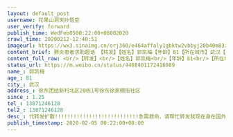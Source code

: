```yaml
---
layout: default_post
username: 花果山洞天孙悟空
user_verify: forward
publish_time: WedFeb0500:22:00+08002020
crawl_time: 20200212-12:40:51
imageurl: https://wx3.sinaimg.cn/orj360/e464affaly1gbktw2vbbyj20b40m83zk.jpg,https://wx4.sinaimg.cn/orj360/e464affaly1gbktw32u3nj20m80b4abg.jpg,https://wx2.sinaimg.cn/orj360/e464affaly1gbktw3ctwbj20b40m8ta9.jpg
content_brief: 肺炎患者求助超话 【转发】【姓名】郭凯梅【年龄】81【所在城市】武汉【所在小区、社区】徐东团结新村北区20栋1号  徐东徐家棚街社区【患病时间】1.25【联系方式】138 7124 6128【其他紧急联系人】138 7124 6128【病情描述】代转发扩散!!!!!!!!!!!!!!!!!!!!!!!!!!!急需救命，请帮忙转发 ...全文
content_full_raw: <br/>【转发】<br/>【姓名】郭凯梅<br/>【年龄】81<br/>【所在城市】武汉<br/>【所在小区、社区】徐东团结新村北区20栋1号徐东徐家棚街社区<br/>【患病时间】1.25<br/>【联系方式】13871246128<br/>【其他紧急联系人】13871246128<br/>【病情描述】代转发扩散!!!!!!!!!!!!!!!!!!!!!!!!!!!<br/>急需救命，请帮忙转发我现在身在国外，所有航班全部取消我爸从大年初一1/25开始发高烧，头四天都是自己在家吃退烧消炎药，但是一直没有太大好转，一直到今天2/04已经连续高烧10天。<br/>1/31在中部战区陆军总医院查血，做CT，诊断是病毒性肺炎，需要住院治疗。之前家里人一直瞒着我，不想让我知道担心，天下父母心。不是因为我打家里电话没人接，打他的电话和妈妈的电话没人接，最后打了好多遍，我妈才接电话，告诉了我实情。<br/>每天辗转各大医院，都是只能打消炎针外加退烧，都不能拿到核酸试剂盒子做测试。2/02又赶到七医院，因为听说放开核酸试剂盒子检查了，但是早晨7点钟赶到医院都没什么人，还是被告知当日核酸试剂盒子已用完，要等3天后的电话通知是否可以做核酸检测。这期间亲戚朋友问遍了身边所有能问的朋友，朋友也到处帮忙问，上报了社区，每天向社区询问什么时候能做检查和床位的情况，都说已经上报给区里，区里上报给武汉市，要等武汉市统一安排，武汉疫情电话88855555，市长热线12345，都打了，还是一个字“等”。80多岁的新肺炎病人，他等不起啊，每一分每一秒对我爸80多岁的新肺炎病人是多么宝贵的时间啊，他等不起啊，如果能等就不会拖着病驱到处找针药，到处找试剂盒，到处找床位。政府网路上能填写上报的地方全部填写，没有一个有回音。120已经打了2次，每次都要打好长时间才能接通，接通后就问医院联系好了没，病床联系好了没，没有找他们也没用，他们最多只能把我爸送到我爸指定的医院，然后他们就会走。无法做核酸就无法确诊，无法确诊就无法拿到床位进医院治疗。这是怎样一个无解的循环。<br/>2/04我爸今天又去七医院打针，这期间一直心慌和呼吸困难，全身乏力，他是被背着去打针的。打完针回到家，心慌和呼吸困难加重，给120打电话，还是一样的回答，要接受医院。<br/>我自己的小家一直长期居住在国外，在得到消息后，想回去所有航班全部取消
status_url: https://m.weibo.cn/status/4468401172416989
name_: 郭凯梅
age_: 81
city_: 武汉
address_: 徐东团结新村北区20栋1号徐东徐家棚街社区
since_: 1.25
tel_: 13871246128
tel2_: 13871246128
desc_: 代转发扩散!!!!!!!!!!!!!!!!!!!!!!!!!!!急需救命，请帮忙转发我现在身在国外，所有航班全部取消我爸从大年初一1/25开始发高烧，头四天都是自己在家吃退烧消炎药，但是一直没有太大好转，一直到今天2/04已经连续高烧10天。1/31在中部战区陆军总医院查血，做CT，诊断是病毒性肺炎，需要住院治疗。之前家里人一直瞒着我，不想让我知道担心，天下父母心。不是因为我打家里电话没人接，打他的电话和妈妈的电话没人接，最后打了好多遍，我妈才接电话，告诉了我实情。每天辗转各大医院，都是只能打消炎针外加退烧，都不能拿到核酸试剂盒子做测试。2/02又赶到七医院，因为听说放开核酸试剂盒子检查了，但是早晨7点钟赶到医院都没什么人，还是被告知当日核酸试剂盒子已用完，要等3天后的电话通知是否可以做核酸检测。这期间亲戚朋友问遍了身边所有能问的朋友，朋友也到处帮忙问，上报了社区，每天向社区询问什么时候能做检查和床位的情况，都说已经上报给区里，区里上报给武汉市，要等武汉市统一安排，武汉疫情电话88855555，市长热线12345，都打了，还是一个字“等”。80多岁的新肺炎病人，他等不起啊，每一分每一秒对我爸80多岁的新肺炎病人是多么宝贵的时间啊，他等不起啊，如果能等就不会拖着病驱到处找针药，到处找试剂盒，到处找床位。政府网路上能填写上报的地方全部填写，没有一个有回音。120已经打了2次，每次都要打好长时间才能接通，接通后就问医院联系好了没，病床联系好了没，没有找他们也没用，他们最多只能把我爸送到我爸指定的医院，然后他们就会走。无法做核酸就无法确诊，无法确诊就无法拿到床位进医院治疗。这是怎样一个无解的循环。2/04我爸今天又去七医院打针，这期间一直心慌和呼吸困难，全身乏力，他是被背着去打针的。打完针回到家，心慌和呼吸困难加重，给120打电话，还是一样的回答，要接受医院。我自己的小家一直长期居住在国外，在得到消息后，想回去所有航班全部取消
publish_timestamp: 2020-02-05 00:22:00+08:00
---
```

